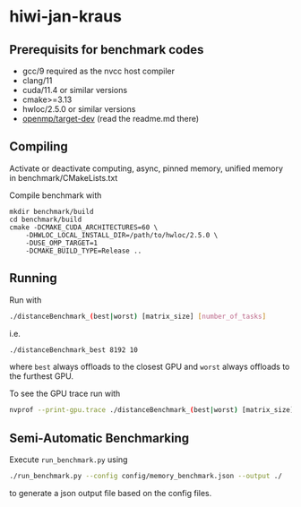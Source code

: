# hiwi-jan-kraus

## Prerequisits for benchmark codes

- gcc/9 required as the nvcc host compiler
- clang/11
- cuda/11.4 or similar versions
- cmake>=3.13
- hwloc/2.5.0 or similar versions
- [openmp/target-dev](https://github.com/jkravs/llvm-project/tree/target-dev/openmp) (read the readme.md there)

## Compiling

Activate or deactivate computing, async, pinned memory, unified memory in benchmark/CMakeLists.txt

Compile benchmark with

```shell
mkdir benchmark/build
cd benchmark/build
cmake -DCMAKE_CUDA_ARCHITECTURES=60 \ 
    -DHWLOC_LOCAL_INSTALL_DIR=/path/to/hwloc/2.5.0 \
    -DUSE_OMP_TARGET=1
    -DCMAKE_BUILD_TYPE=Release ..
```

## Running

Run with

```bash
./distanceBenchmark_(best|worst) [matrix_size] [number_of_tasks]
```
i.e.
```bash
./distanceBenchmark_best 8192 10
```
where `best` always offloads to the closest GPU and `worst` always offloads to the furthest GPU.

To see the GPU trace run with
```bash
nvprof --print-gpu.trace ./distanceBenchmark_(best|worst) [matrix_size] [number_of_tasks]
```

## Semi-Automatic Benchmarking

Execute `run_benchmark.py` using
```bash
./run_benchmark.py --config config/memory_benchmark.json --output ./
```
to generate a json output file based on the config files.

